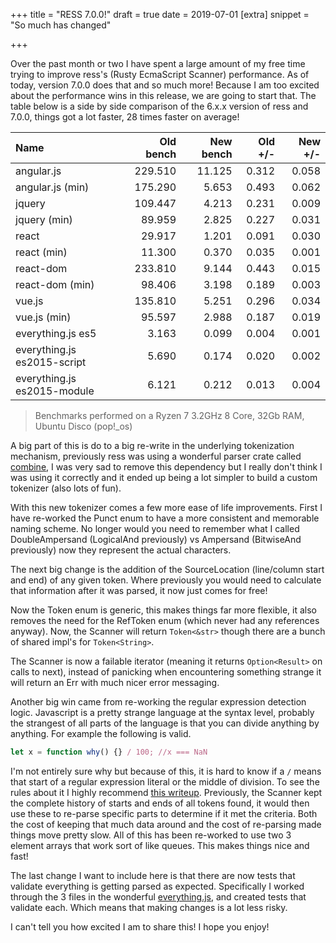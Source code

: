 +++
title = "RESS 7.0.0!"
draft = true
date = 2019-07-01
[extra]
snippet = "So much has changed"

+++

Over the past month or two I have spent a large amount of my free time trying to improve ress's (Rusty EcmaScript Scanner) performance. As of today, version 7.0.0 does that and so much more! Because I am too excited about the performance wins in this release, we are going to start that. The table below is a side by side comparison of the 6.x.x version of ress and 7.0.0, things got a lot faster, 28 times faster on average! 

| Name                        | Old bench | New bench | Old +/- | New +/- |
| :------------               | -----------: | -----------: | ------: | ------: |
| angular.js                  |      229.510 |       11.125 |   0.312 |   0.058 |
| angular.js (min)            |      175.290 |        5.653 |   0.493 |   0.062 |
| jquery                      |      109.447 |        4.213 |   0.231 |   0.009 |
| jquery (min)                |       89.959 |        2.825 |   0.227 |   0.031 |
| react                       |       29.917 |        1.201 |   0.091 |   0.030 |
| react (min)                 |       11.300 |        0.370 |   0.035 |   0.001 |
| react-dom                   |      233.810 |        9.144 |   0.443 |   0.015 |
| react-dom (min)             |       98.406 |        3.198 |   0.189 |   0.003 |
| vue.js                      |      135.810 |        5.251 |   0.296 |   0.034 |
| vue.js (min)                |       95.597 |        2.988 |   0.187 |   0.019 |
| everything.js es5           |        3.163 |        0.099 |   0.004 |   0.001 |
| everything.js es2015-script |        5.690 |        0.174 |   0.020 |   0.002 |
| everything.js es2015-module |        6.121 |        0.212 |   0.013 |   0.004 |

> Benchmarks performed on a Ryzen 7 3.2GHz 8 Core, 32Gb RAM, Ubuntu Disco (pop!_os)

A big part of this is do to a big re-write in the underlying tokenization mechanism, previously ress was using a wonderful parser crate called [combine](https://github.com/Marwes/combine), I was very sad to remove this dependency but I really don't think I was using it correctly and it ended up being a lot simpler to build a custom tokenizer (also lots of fun).

With this new tokenizer comes a few more ease of life improvements. First I have re-worked the Punct enum to have a more consistent and memorable naming scheme. No longer would you need to remember what I called DoubleAmpersand (LogicalAnd previously) vs Ampersand (BitwiseAnd previously) now they represent the actual characters.

The next big change is the addition of the SourceLocation (line/column start and end) of any given token. Where previously you would need to calculate that information after it was parsed, it now just comes for free!

Now the Token enum is generic, this makes things far more flexible, it also removes the need for the RefToken enum (which never had any references anyway). Now, the Scanner will return `Token<&str>` though there are a bunch of shared impl's for `Token<String>`. 

The Scanner is now a failable iterator (meaning it returns `Option<Result>` on calls to next), instead of panicking when encountering something strange it will return an Err with much nicer error messaging.


Another big win came from re-working the regular expression detection logic. Javascript is a pretty strange language at the syntax level, probably the strangest of all parts of the language is that you can divide anything by anything. For example the following is valid.

```js
let x = function why() {} / 100; //x === NaN
```
I'm not entirely sure why but because of this, it is hard to know if a `/` means that start of a regular expression literal or the middle of division. To see the rules about it I highly recommend [this writeup](https://github.com/sweet-js/wiki/design). Previously, the Scanner kept the complete history of starts and ends of all tokens found, it would then use these to re-parse specific parts to determine if it met the criteria. Both the cost of keeping that much data around and the cost of re-parsing made things move pretty slow. All of this has been re-worked to use two 3 element arrays that work sort of like queues. This makes things nice and fast!

The last change I want to include here is that there are now tests that validate everything is getting parsed as expected. Specifically I worked through the 3 files in the wonderful [everything.js](https://github.com/michaelficarra/everything.js), and created tests that validate each. Which means that making changes is a lot less risky.

I can't tell you how excited I am to share this! I hope you enjoy!
